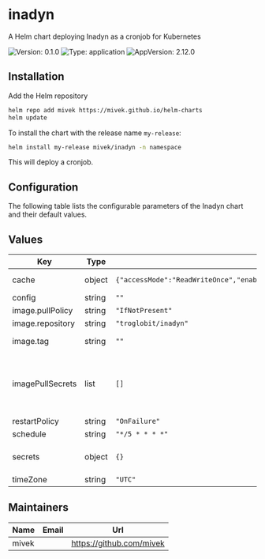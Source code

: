 # inadyn

A Helm chart deploying Inadyn as a cronjob for Kubernetes

![Version: 0.1.0](https://img.shields.io/badge/Version-0.1.0-informational?style=flat-square) ![Type: application](https://img.shields.io/badge/Type-application-informational?style=flat-square) ![AppVersion: 2.12.0](https://img.shields.io/badge/AppVersion-2.12.0-informational?style=flat-square)

## Installation

Add the Helm repository
```bash
helm repo add mivek https://mivek.github.io/helm-charts
helm update
```

To install the chart with the release name `my-release`:
```bash
helm install my-release mivek/inadyn -n namespace
```

This will deploy a cronjob.

## Configuration

The following table lists the configurable parameters of the Inadyn chart and their default values.

## Values

| Key | Type | Default | Description |
|-----|------|---------|-------------|
| cache | object | `{"accessMode":"ReadWriteOnce","enabled":true,"size":"50Mi","storageClass":""}` | Cache volume for Inadyn. If enabled a PVC will be created. |
| config | string | `""` | The configuration for Inadyn. |
| image.pullPolicy | string | `"IfNotPresent"` | This sets the pull policy for images. |
| image.repository | string | `"troglobit/inadyn"` | The inadyn image to use. |
| image.tag | string | `""` | Overrides the image tag whose default is the chart appVersion. |
| imagePullSecrets | list | `[]` | This is for the secretes for pulling an image from a private repository more information can be found here: https://kubernetes.io/docs/tasks/configure-pod-container/pull-image-private-registry/ |
| restartPolicy | string | `"OnFailure"` | The restart policy for the cronjob. |
| schedule | string | `"*/5 * * * *"` | Cron schedule for Inadyn. |
| secrets | object | `{}` | This creates a secret fpr Inadyn. The secrets are then usable in the container as environment variables. |
| timeZone | string | `"UTC"` | The timezone for the cron schedule. |

## Maintainers

| Name | Email | Url |
| ---- | ------ | --- |
| mivek |  | <https://github.com/mivek> |